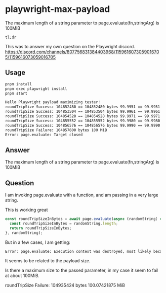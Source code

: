 # playwright-max-payload

The maximum length of a string parameter to page.evaluate(fn,stringArg) is 100MiB

`tl;dr`

This was to answer my own question on the Playwright discord.
<https://discord.com/channels/807756831384403968/1159616073059016705/1159616073059016705>

## Usage

```sh
pnpm install
pnpm exec playwright install
pnpm start
```

```txt
Hello Playwright payload maximizing tester!
roundTripSize Success: 104852480 == 104852480 bytes 99.9951 == 99.9951 MiB
roundTripSize Success: 104853504 == 104853504 bytes 99.9961 == 99.9961 MiB
roundTripSize Success: 104854528 == 104854528 bytes 99.9971 == 99.9971 MiB
roundTripSize Success: 104855552 == 104855552 bytes 99.9980 == 99.9980 MiB
roundTripSize Success: 104856576 == 104856576 bytes 99.9990 == 99.9990 MiB
roundTripSize Failure: 104857600 bytes 100 MiB
Error: page.evaluate: Target closed
```

## Answer

The maximum length of a string parameter to page.evaluate(fn,stringArg) is 100MiB

## Question

I am invoking page.evaluate with a function, and am passing in a very large string.

This is working great

```js
const roundTripSizeInBytes = await page.evaluate(async (randomString) => {
  const roundTripSizeInBytes = randomString.length;
  return roundTripSizeInBytes;
}, randomString);
```

But in a few cases, I am getting:

```txt
Error: page.evaluate: Execution context was destroyed, most likely because of a navigation.
```

It seems to be related to the payload size.

Is there a maximum size to the passed parameter, in my case it seem to fail at about 100MiB.

roundTripSize Failure: 104935424 bytes 100.07421875 MiB

